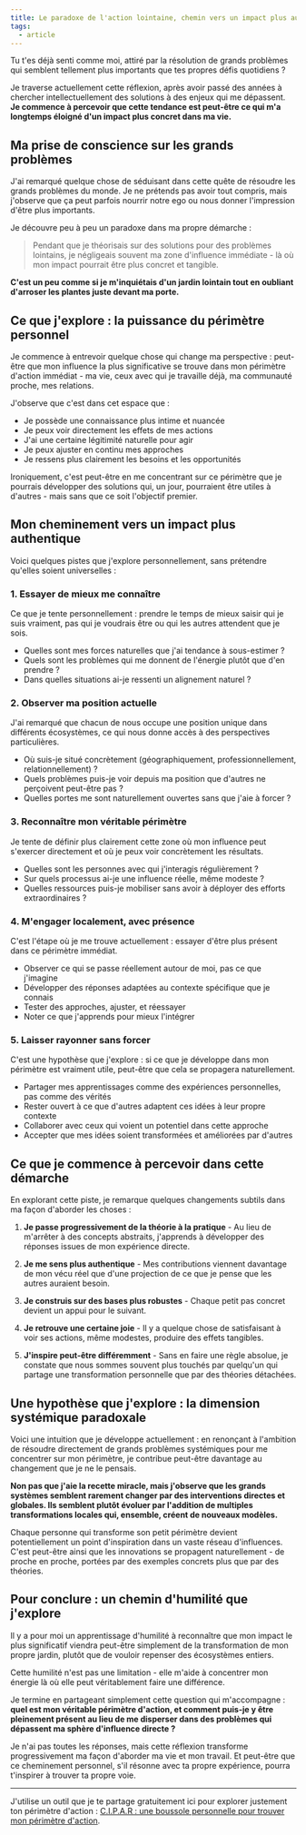 ```yaml
---
title: Le paradoxe de l'action lointaine, chemin vers un impact plus authentique
tags:
  - article
---
```

Tu t'es déjà senti comme moi, attiré par la résolution de grands problèmes qui semblent tellement plus importants que tes propres défis quotidiens ?

Je traverse actuellement cette réflexion, après avoir passé des années à chercher intellectuellement des solutions à des enjeux qui me dépassent. **Je commence à percevoir que cette tendance est peut-être ce qui m'a longtemps éloigné d'un impact plus concret dans ma vie.**

## Ma prise de conscience sur les grands problèmes

J'ai remarqué quelque chose de séduisant dans cette quête de résoudre les grands problèmes du monde. Je ne prétends pas avoir tout compris, mais j'observe que ça peut parfois nourrir notre ego ou nous donner l'impression d'être plus importants.

Je découvre peu à peu un paradoxe dans ma propre démarche :

> Pendant que je théorisais sur des solutions pour des problèmes lointains, je négligeais souvent ma zone d'influence immédiate - là où mon impact pourrait être plus concret et tangible.

**C'est un peu comme si je m'inquiétais d'un jardin lointain tout en oubliant d'arroser les plantes juste devant ma porte.**

## Ce que j'explore : la puissance du périmètre personnel

Je commence à entrevoir quelque chose qui change ma perspective : peut-être que mon influence la plus significative se trouve dans mon périmètre d'action immédiat - ma vie, ceux avec qui je travaille déjà, ma communauté proche, mes relations.

J'observe que c'est dans cet espace que :

- Je possède une connaissance plus intime et nuancée
- Je peux voir directement les effets de mes actions
- J'ai une certaine légitimité naturelle pour agir
- Je peux ajuster en continu mes approches
- Je ressens plus clairement les besoins et les opportunités

Ironiquement, c'est peut-être en me concentrant sur ce périmètre que je pourrais développer des solutions qui, un jour, pourraient être utiles à d'autres - mais sans que ce soit l'objectif premier.

## Mon cheminement vers un impact plus authentique

Voici quelques pistes que j'explore personnellement, sans prétendre qu'elles soient universelles :

### 1. Essayer de mieux me connaître

Ce que je tente personnellement : prendre le temps de mieux saisir qui je suis vraiment, pas qui je voudrais être ou qui les autres attendent que je sois.

- Quelles sont mes forces naturelles que j'ai tendance à sous-estimer ?
- Quels sont les problèmes qui me donnent de l'énergie plutôt que d'en prendre ?
- Dans quelles situations ai-je ressenti un alignement naturel ?

### 2. Observer ma position actuelle

J'ai remarqué que chacun de nous occupe une position unique dans différents écosystèmes, ce qui nous donne accès à des perspectives particulières.

- Où suis-je situé concrètement (géographiquement, professionnellement, relationnellement) ?
- Quels problèmes puis-je voir depuis ma position que d'autres ne perçoivent peut-être pas ?
- Quelles portes me sont naturellement ouvertes sans que j'aie à forcer ?

### 3. Reconnaître mon véritable périmètre

Je tente de définir plus clairement cette zone où mon influence peut s'exercer directement et où je peux voir concrètement les résultats.

- Quelles sont les personnes avec qui j'interagis régulièrement ?
- Sur quels processus ai-je une influence réelle, même modeste ?
- Quelles ressources puis-je mobiliser sans avoir à déployer des efforts extraordinaires ?

### 4. M'engager localement, avec présence

C'est l'étape où je me trouve actuellement : essayer d'être plus présent dans ce périmètre immédiat.

- Observer ce qui se passe réellement autour de moi, pas ce que j'imagine
- Développer des réponses adaptées au contexte spécifique que je connais
- Tester des approches, ajuster, et réessayer
- Noter ce que j'apprends pour mieux l'intégrer

### 5. Laisser rayonner sans forcer

C'est une hypothèse que j'explore : si ce que je développe dans mon périmètre est vraiment utile, peut-être que cela se propagera naturellement.

- Partager mes apprentissages comme des expériences personnelles, pas comme des vérités
- Rester ouvert à ce que d'autres adaptent ces idées à leur propre contexte
- Collaborer avec ceux qui voient un potentiel dans cette approche
- Accepter que mes idées soient transformées et améliorées par d'autres

## Ce que je commence à percevoir dans cette démarche

En explorant cette piste, je remarque quelques changements subtils dans ma façon d'aborder les choses :

1. **Je passe progressivement de la théorie à la pratique** - Au lieu de m'arrêter à des concepts abstraits, j'apprends à développer des réponses issues de mon expérience directe.
    
2. **Je me sens plus authentique** - Mes contributions viennent davantage de mon vécu réel que d'une projection de ce que je pense que les autres auraient besoin.
    
3. **Je construis sur des bases plus robustes** - Chaque petit pas concret devient un appui pour le suivant.
    
4. **Je retrouve une certaine joie** - Il y a quelque chose de satisfaisant à voir ses actions, même modestes, produire des effets tangibles.
    
5. **J'inspire peut-être différemment** - Sans en faire une règle absolue, je constate que nous sommes souvent plus touchés par quelqu'un qui partage une transformation personnelle que par des théories détachées.
    

## Une hypothèse que j'explore : la dimension systémique paradoxale

Voici une intuition que je développe actuellement : en renonçant à l'ambition de résoudre directement de grands problèmes systémiques pour me concentrer sur mon périmètre, je contribue peut-être davantage au changement que je ne le pensais.

**Non pas que j'aie la recette miracle, mais j'observe que les grands systèmes semblent rarement changer par des interventions directes et globales. Ils semblent plutôt évoluer par l'addition de multiples transformations locales qui, ensemble, créent de nouveaux modèles.**

Chaque personne qui transforme son petit périmètre devient potentiellement un point d'inspiration dans un vaste réseau d'influences. C'est peut-être ainsi que les innovations se propagent naturellement - de proche en proche, portées par des exemples concrets plus que par des théories.

## Pour conclure : un chemin d'humilité que j'explore

Il y a pour moi un apprentissage d'humilité à reconnaître que mon impact le plus significatif viendra peut-être simplement de la transformation de mon propre jardin, plutôt que de vouloir repenser des écosystèmes entiers.

Cette humilité n'est pas une limitation - elle m'aide à concentrer mon énergie là où elle peut véritablement faire une différence.

Je termine en partageant simplement cette question qui m'accompagne : **quel est mon véritable périmètre d'action, et comment puis-je y être pleinement présent au lieu de me disperser dans des problèmes qui dépassent ma sphère d'influence directe ?**

Je n'ai pas toutes les réponses, mais cette réflexion transforme progressivement ma façon d'aborder ma vie et mon travail. Et peut-être que ce cheminement personnel, s'il résonne avec ta propre expérience, pourra t'inspirer à trouver ta propre voie.

---

J'utilise un outil que je te partage gratuitement ici pour explorer justement ton périmètre d'action : [C.I.P.A.R : une boussole personnelle pour trouver mon périmètre d'action](https://liutnotes.notion.site/Exploration-C-I-P-A-R-une-boussole-personnelle-pour-trouver-mon-p-rim-tre-d-action-1e31422a981280b7ad47ea2026b20c93?pvs=4).